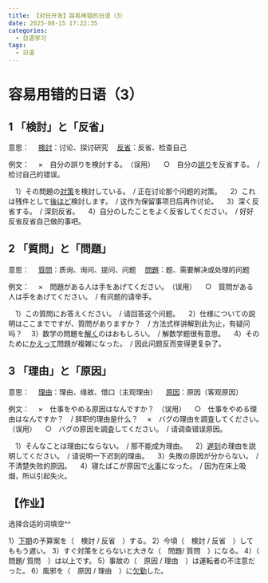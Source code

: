 ```yaml
---
title: 【对日开发】容易用错的日语（3）
date: 2025-08-15 17:22:35
categories:
  - 日语学习
tags:
  - 日语
---
```


# 容易用错的日语（3）

## **1 「検討」と「反省」**

意思：
　[検討](http://dict.hjenglish.com/jp/w/検討)：讨论、探讨研究
　[反省](http://dict.hjenglish.com/jp/w/反省)：反省、检查自己

例文：
　×　自分の誤りを検討する。　（误用）
　○　自分の[誤り](http://dict.hjenglish.com/jp/w/誤り)を反省する。　/ 检讨自己的错误。

　1）その問題の[対策](http://dict.hjenglish.com/jp/w/対策)を検討している。　/ 正在讨论那个问题的对策。
　2）これは残件として[後ほど](http://dict.hjenglish.com/jp/w/のちほど&type=jc)検討します。　/ 这作为保留事项日后再作讨论。
　3）深く反省する。　/ 深刻反省。
　4）自分のしたことをよく反省してください。　/ 好好反省反省自己做的事吧。

## **2 「質問」と「問題」**

意思：
　[質問](http://dict.hjenglish.com/jp/w/質問)：质询、询问、提问、问题
　[問題](http://dict.hjenglish.com/jp/w/問題)：题、需要解决或处理的问题

例文：
　×　問題がある人は手をあげてください。　（误用）
　○　質問がある人は手をあげてください。　/ 有问题的请举手。

　1）この質問にお答えください。　/ 请回答这个问题。
　2）仕様についての説明はここまでですが、質問がありますか？　/ 方法式样讲解到此为止，有疑问吗？
　3）数学の問題を[解く](http://dict.hjenglish.com/jp/w/解く)のはおもしろい。　/ 解数学题很有意思。
　4）そのために[かえって](http://dict.hjenglish.com/jp/w/かえって)問題が複雑になった。　/ 因此问题反而变得更复杂了。

## **3 「理由」と「原因」**

意思：
　[理由](http://dict.hjenglish.com/jp/w/理由)：理由、缘故、借口（主观理由）
　[原因](http://dict.hjenglish.com/jp/w/原因)：原因（客观原因）

例文：
　×　仕事をやめる原因はなんですか？　（误用）
　○　仕事をやめる理由はなんですか？　/ 辞职的理由是什么？
　×　バグの理由を調査してください。　（误用）
　○　バグの原因を調査してください。　/ 请调查错误原因。

　1）そんなことは理由にならない。　/ 那不能成为理由。
　2）[遅刻](http://dict.hjenglish.com/jp/w/遅刻)の理由を説明してください。　/ 请说明一下迟到的理由。
　3）失敗の原因が分からない。　/ 不清楚失败的原因。
　4）寝たばこが原因で[火事](http://dict.hjenglish.com/jp/w/火事)になった。　/ 因为在床上吸烟，所以引起失火。

## **【作业】**

选择合适的词填空^^

1）[下期](http://dict.hjenglish.com/jp/w/下期)の予算案を（　検討 / 反省　）する。
2）今頃（　検討 / 反省　）してももう遅い。
3）すぐ対策をとらないと大きな（　問題/ 質問　）になる。
4）（　問題/ 質問　）は以上です。
5）事故の（　原因 / 理由　）は運転者の不注意だった。
6）風邪を（　原因 / 理由　）に[欠勤](http://dict.hjenglish.com/jp/w/欠勤)した。